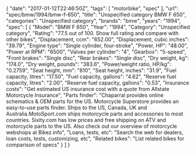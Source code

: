 {
    "date": "2017-01-12T22:46:50Z",
    "tags": [
        "motorbike",
        "spec"
    ],
    "url": "spec\/bmw\/1994\/bmw-f-650",
    "title": "Unspecified category BMW F 650",
    "categories": "Unspecified category",
    "brands": "bmw",
    "years": "1994",
    "spec": [
        {
            "Model": "BMW F 650",
            "Year": "1994",
            "Category": "Unspecified category",
            "Rating": "77.5 out of 100. Show full rating and compare with other bikes",
            "Displacement, ccm": "652.00",
            "Displacement, cubic inches": "39.79",
            "Engine type": "Single cylinder, four-stroke",
            "Power, HP": "48.00",
            "Power at RPM": "6500",
            "Valves per cylinder": "4",
            "Gearbox": "5-speed",
            "Front brakes": "Single disc",
            "Rear brakes": "Single disc",
            "Dry weight, kg": "174.0",
            "Dry weight, pounds": "383.6",
            "Power\/weight ratio, HP\/kg": "0.2759",
            "Seat height, mm": "810",
            "Seat height, inches": "31.9",
            "Fuel capacity, litres": "17.50",
            "Fuel capacity, gallons": "4.62",
            "Reserve fuel capacity, litres": "2.00",
            "Reserve fuel capacity, gallons": "0.53",
            "Insurance costs": "Get estimated US insurance cost with a quote from Allstate Motorcycle Insurance",
            "Parts finder": "Chaparral provides online schematics & OEM parts for the US.   Motorcycle Superstore provides an easy-to-use parts finder. Ships to the US, Canada, UK and Australia.MotoSport.com ships motorcycle parts and accessories to most countries.    Sixity.com has low prices and free shipping on ATV and motorcycle parts to the US. Also check out our overview of motorcycle webshops at Bikez.info",
            "Loans, tests, etc": "Search the web for dealers, loan costs, tests, customizing, etc",
            "Related bikes": "List related bikes for comparison of specs"
        }
    ]
}